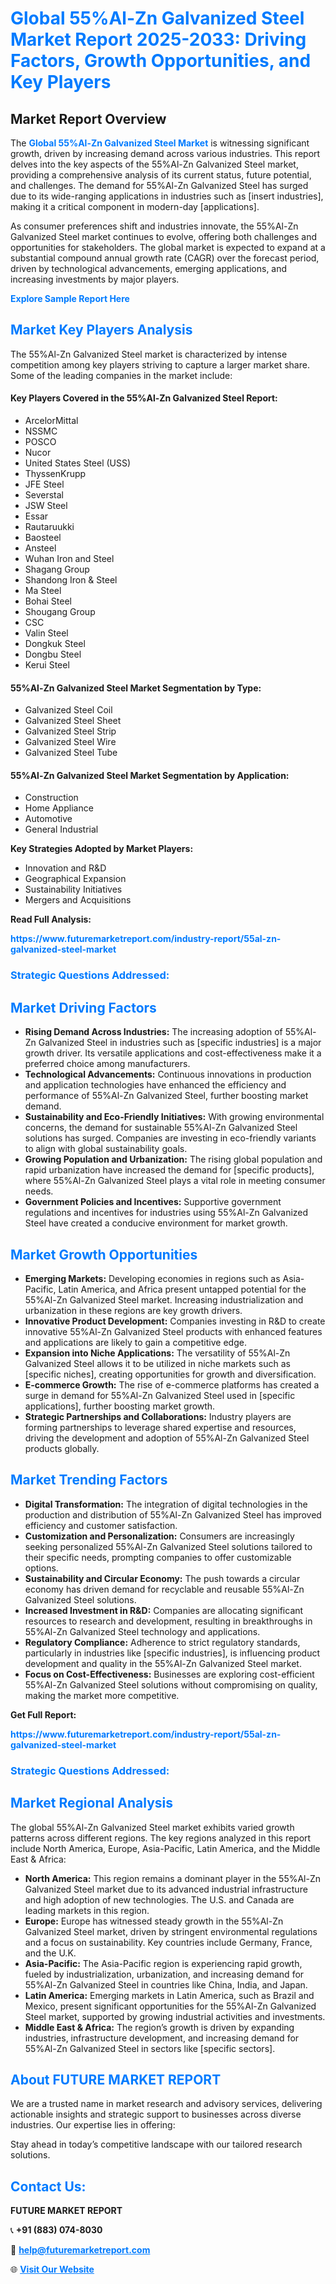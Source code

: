 <h1 style="color: #007BFF;">Global 55%Al-Zn Galvanized Steel Market Report 2025-2033: Driving Factors, Growth Opportunities, and Key Players</h1>

<section id="overview">
<h2>Market Report Overview</h2>
<p>The <a href="https://www.futuremarketreport.com/industry-report/55al-zn-galvanized-steel-market" style="color: #007BFF; text-decoration: none;"><strong>Global 55%Al-Zn Galvanized Steel Market</strong></a> is witnessing significant growth, driven by increasing demand across various industries. This report delves into the key aspects of the 55%Al-Zn Galvanized Steel market, providing a comprehensive analysis of its current status, future potential, and challenges. The demand for 55%Al-Zn Galvanized Steel has surged due to its wide-ranging applications in industries such as [insert industries], making it a critical component in modern-day [applications].</p>
<p>As consumer preferences shift and industries innovate, the 55%Al-Zn Galvanized Steel market continues to evolve, offering both challenges and opportunities for stakeholders. The global market is expected to expand at a substantial compound annual growth rate (CAGR) over the forecast period, driven by technological advancements, emerging applications, and increasing investments by major players.</p>
</section>

<section id="overview">
<p><a href="https://www.futuremarketreport.com/request-sample/reportId=89755" style="color: #007BFF; text-decoration: none;"><strong>Explore Sample Report Here</strong></a></p>
</section>

<section id="key-players">
<h2 style="color: #007BFF;">Market Key Players Analysis</h2>
<p>The 55%Al-Zn Galvanized Steel market is characterized by intense competition among key players striving to capture a larger market share. Some of the leading companies in the market include:</p>
<h4>Key Players Covered in the 55%Al-Zn Galvanized Steel Report:</h4>
<ul><li>ArcelorMittal</li><li>NSSMC</li><li>POSCO</li><li>Nucor</li><li>United States Steel (USS)</li><li>ThyssenKrupp</li><li>JFE Steel</li><li>Severstal</li><li>JSW Steel</li><li>Essar</li><li>Rautaruukki</li><li>Baosteel</li><li>Ansteel</li><li>Wuhan Iron and Steel</li><li>Shagang Group</li><li>Shandong Iron &amp; Steel</li><li>Ma Steel</li><li>Bohai Steel</li><li>Shougang Group</li><li>CSC</li><li>Valin Steel</li><li>Dongkuk Steel</li><li>Dongbu Steel</li><li>Kerui Steel</li></ul>
<h4>55%Al-Zn Galvanized Steel Market Segmentation by Type:</h4>
<ul><li>Galvanized Steel Coil</li><li>Galvanized Steel Sheet</li><li>Galvanized Steel Strip</li><li>Galvanized Steel Wire</li><li>Galvanized Steel Tube</li></ul>

<h4>55%Al-Zn Galvanized Steel Market Segmentation by Application:</h4>
<ul><li>Construction</li><li>Home Appliance</li><li>Automotive</li><li>General Industrial</li></ul>
<p><strong>Key Strategies Adopted by Market Players:</strong></p>
<ul>
<li>Innovation and R&D</li>
<li>Geographical Expansion</li>
<li>Sustainability Initiatives</li>
<li>Mergers and Acquisitions</li>
</ul>
</section>

<section>
<p><strong>Read Full Analysis: </strong></p><a href="https://www.futuremarketreport.com/industry-report/55al-zn-galvanized-steel-market" style="color: #007BFF; text-decoration: none;"><strong>https://www.futuremarketreport.com/industry-report/55al-zn-galvanized-steel-market</strong></a>
<h3 style="color: #007BFF;">Strategic Questions Addressed:</h3>
</section>

<section id="driving-factors">
<h2 style="color: #007BFF;">Market Driving Factors</h2>
<ul>
<li><strong>Rising Demand Across Industries:</strong> The increasing adoption of 55%Al-Zn Galvanized Steel in industries such as [specific industries] is a major growth driver. Its versatile applications and cost-effectiveness make it a preferred choice among manufacturers.</li>
<li><strong>Technological Advancements:</strong> Continuous innovations in production and application technologies have enhanced the efficiency and performance of 55%Al-Zn Galvanized Steel, further boosting market demand.</li>
<li><strong>Sustainability and Eco-Friendly Initiatives:</strong> With growing environmental concerns, the demand for sustainable 55%Al-Zn Galvanized Steel solutions has surged. Companies are investing in eco-friendly variants to align with global sustainability goals.</li>
<li><strong>Growing Population and Urbanization:</strong> The rising global population and rapid urbanization have increased the demand for [specific products], where 55%Al-Zn Galvanized Steel plays a vital role in meeting consumer needs.</li>
<li><strong>Government Policies and Incentives:</strong> Supportive government regulations and incentives for industries using 55%Al-Zn Galvanized Steel have created a conducive environment for market growth.</li>
</ul>
</section>

<section id="growth-opportunities">
<h2 style="color: #007BFF;">Market Growth Opportunities</h2>
<ul>
<li><strong>Emerging Markets:</strong> Developing economies in regions such as Asia-Pacific, Latin America, and Africa present untapped potential for the 55%Al-Zn Galvanized Steel market. Increasing industrialization and urbanization in these regions are key growth drivers.</li>
<li><strong>Innovative Product Development:</strong> Companies investing in R&D to create innovative 55%Al-Zn Galvanized Steel products with enhanced features and applications are likely to gain a competitive edge.</li>
<li><strong>Expansion into Niche Applications:</strong> The versatility of 55%Al-Zn Galvanized Steel allows it to be utilized in niche markets such as [specific niches], creating opportunities for growth and diversification.</li>
<li><strong>E-commerce Growth:</strong> The rise of e-commerce platforms has created a surge in demand for 55%Al-Zn Galvanized Steel used in [specific applications], further boosting market growth.</li>
<li><strong>Strategic Partnerships and Collaborations:</strong> Industry players are forming partnerships to leverage shared expertise and resources, driving the development and adoption of 55%Al-Zn Galvanized Steel products globally.</li>
</ul>
</section>

<section id="trending-factors">
<h2 style="color: #007BFF;">Market Trending Factors</h2>
<ul>
<li><strong>Digital Transformation:</strong> The integration of digital technologies in the production and distribution of 55%Al-Zn Galvanized Steel has improved efficiency and customer satisfaction.</li>
<li><strong>Customization and Personalization:</strong> Consumers are increasingly seeking personalized 55%Al-Zn Galvanized Steel solutions tailored to their specific needs, prompting companies to offer customizable options.</li>
<li><strong>Sustainability and Circular Economy:</strong> The push towards a circular economy has driven demand for recyclable and reusable 55%Al-Zn Galvanized Steel solutions.</li>
<li><strong>Increased Investment in R&D:</strong> Companies are allocating significant resources to research and development, resulting in breakthroughs in 55%Al-Zn Galvanized Steel technology and applications.</li>
<li><strong>Regulatory Compliance:</strong> Adherence to strict regulatory standards, particularly in industries like [specific industries], is influencing product development and quality in the 55%Al-Zn Galvanized Steel market.</li>
<li><strong>Focus on Cost-Effectiveness:</strong> Businesses are exploring cost-efficient 55%Al-Zn Galvanized Steel solutions without compromising on quality, making the market more competitive.</li>
</ul>
</section>

<section>
<p><strong>Get Full Report: </strong></p><a href="https://www.futuremarketreport.com/industry-report/55al-zn-galvanized-steel-market" style="color: #007BFF; text-decoration: none;"><strong>https://www.futuremarketreport.com/industry-report/55al-zn-galvanized-steel-market</strong></a>
<h3 style="color: #007BFF;">Strategic Questions Addressed:</h3>
</section>


<section id="regional-analysis">
<h2 style="color: #007BFF;">Market Regional Analysis</h2>
<p>The global 55%Al-Zn Galvanized Steel market exhibits varied growth patterns across different regions. The key regions analyzed in this report include North America, Europe, Asia-Pacific, Latin America, and the Middle East & Africa:</p>
<ul>
<li><strong>North America:</strong> This region remains a dominant player in the 55%Al-Zn Galvanized Steel market due to its advanced industrial infrastructure and high adoption of new technologies. The U.S. and Canada are leading markets in this region.</li>
<li><strong>Europe:</strong> Europe has witnessed steady growth in the 55%Al-Zn Galvanized Steel market, driven by stringent environmental regulations and a focus on sustainability. Key countries include Germany, France, and the U.K.</li>
<li><strong>Asia-Pacific:</strong> The Asia-Pacific region is experiencing rapid growth, fueled by industrialization, urbanization, and increasing demand for 55%Al-Zn Galvanized Steel in countries like China, India, and Japan.</li>
<li><strong>Latin America:</strong> Emerging markets in Latin America, such as Brazil and Mexico, present significant opportunities for the 55%Al-Zn Galvanized Steel market, supported by growing industrial activities and investments.</li>
<li><strong>Middle East & Africa:</strong> The region’s growth is driven by expanding industries, infrastructure development, and increasing demand for 55%Al-Zn Galvanized Steel in sectors like [specific sectors].</li>
</ul>
</section>

<footer>
<h2 style="color: #007BFF;">About FUTURE MARKET REPORT</h2>
<p>We are a trusted name in market research and advisory services, delivering actionable insights and strategic support to businesses across diverse industries. Our expertise lies in offering:</p>

<p>Stay ahead in today’s competitive landscape with our tailored research solutions.</p>

<h2 style="color: #007BFF;">Contact Us:</h2>
<p><strong>FUTURE MARKET REPORT</strong></p>
<p>📞 <strong>+91 (883) 074-8030</strong></p>
<p>📧 <strong><a href="mailto:help@futuremarketreport.com" style="color: #007BFF;">help@futuremarketreport.com</a></strong></p>
<p>🌐 <strong><a href="https://www.futuremarketreport.com/" style="color: #007BFF;">Visit Our Website</a></strong></p>
</footer>